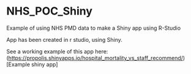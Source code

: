 # NHS_POC_Shiny
Example of using NHS PMD data to make a Shiny app using R-Studio

App has been created in r studio, using Shiny.

See a working example of this app here: (https://propolis.shinyapps.io/hospital_mortality_vs_staff_recommend/)[Example shiny app]


